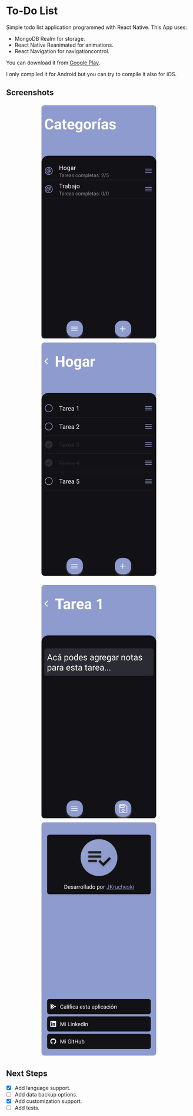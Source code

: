 # To-Do List

Simple todo list application programmed with React Native. This App uses:

- MongoDB Realm for storage.
- React Native Reanimated for animations.
- React Navigation for navigationcontrol.

You can download it from [Google Play](https://play.google.com/store/apps/details?id=com.jonathankrucheski.todolist).

I only compiled it for Android but you can try to compile it also for iOS.

## Screenshots

<p align="center">
    <img
      src="assets/screenshots_1.jpg"
      style="margin: 4px; border-radius: 8px; width: auto; height: 632px"
    />
    <img
      src="assets/screenshots_2.jpg"
      style="margin: 4px; border-radius: 8px; width: auto; height: 632px"
    />
    </p>
<p align="center">
    <img
      src="assets/screenshots_3.jpg"
      style="margin: 4px; border-radius: 8px; width: auto; height: 632px"
    />
    <img
      src="assets/screenshots_4.jpg"
      style="margin: 4px; border-radius: 8px; width: auto; height: 632px"
    />
</p>

## Next Steps

- [x] Add language support.
- [ ] Add data backup options.
- [x] Add customization support.
- [ ] Add tests.
